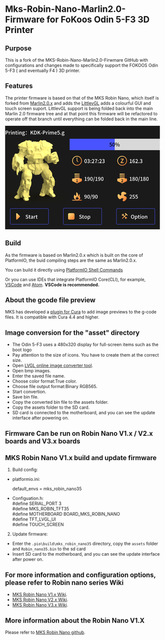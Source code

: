 # Mks-Robin-Nano-Marlin2.0-Firmware for FoKoos Odin 5-F3 3D Printer

## Purpose

This is a fork of the MKS-Robin-Nano-Marlin2.0-Firwmare GitHub with configurations and changes made to specifically support the FOKOOS Odin 5-F3 ( and eventually F4 ) 3D printer. 

## Features
The printer firmware is based on that of the MKS Robin Nano, which itself is forked from [Marlin2.0.x](https://github.com/MarlinFirmware/Marlin) and adds the [LittlevGL](https://github.com/littlevgl/lvgl) adds a colourful GUI and touch screen suport.  LittlevGL support is being folded back into the main Marlin 2.0 firmware tree and at that point this firmware will be refactored to operate off that branch until everything can be folded back in the main line.

![](https://github.com/makerbase-mks/Mks-Robin-Nano-Marlin2.0-Firmware/blob/master/Images/MKS_Robin_Nano_printing.png)

## Build
As the firmware is based on Marlin2.0.x which is built on the core of PlatformIO, the buid compiling steps are the same as Marlin2.0.x. 

You can build it directly using [PlatformIO Shell Commands](https://docs.platformio.org/en/latest/core/installation.html#piocore-install-shell-commands)

Or you can use IDEs that integrate PlatformIO Core(CLI), for example, [VSCode](https://docs.platformio.org/en/latest/integration/ide/vscode.html#ide-vscode) and [Atom](https://docs.platformio.org/en/latest/integration/ide/atom.html). **VSCode is recommended.**

## About the gcode file preview
MKS has developed a [plugin for Cura](https://github.com/makerbase-mks/mks-wifi-plugin) to add image previews to the g-code files.  It is compatible with Cura 4.4 and higher.

## Image conversion for the "asset" directory
- The Odin 5-F3 uses a 480x320 display for full-screen items such as the boot logo
- Pay attention to the size of icons. You have to create them at the correct size.
- Open [LVGL online image converter tool](https://lvgl.io/tools/imageconverter). 
- Open bmp images.
- Enter the saved file name.
- Choose color format:True color.
- Choose file output format:Binary RGB565.
- Start convertion.
- Save bin file.
- Copy the converted bin file to the assets folder.
- Copy the assets folder to the SD card.
- SD card is connected to the motherboard, and you can see the update interface after powering on.

## Firmware Can be run on Robin Nano V1.x / V2.x boards and V3.x boards

## MKS Robin Nano V1.x build and update firmware

1. Build config:
     
- platformio.ini: 
     
     default_envs = mks_robin_nano35    
- Configuation.h:  
     #define SERIAL_PORT 3  
     #define MKS_ROBIN_TFT35  
     #define MOTHERBOARD BOARD_MKS_ROBIN_NANO  
     #define TFT_LVGL_UI  
     #define TOUCH_SCREEN  

2. Update firmware:
   
- Enter the `.pio\build\mks_robin_nano35` directory, copy the `assets` folder and `Robin_nano35.bin` to the sd card
- Insert SD card to the motherboard, and you can see the update interface after power on.   

## For more information and configuration options, please refer to Robin nano series Wiki
- [MKS Robin Nano V1.x Wiki](https://github.com/makerbase-mks/MKS-Robin-Nano-V1.X/wiki). 
- [MKS Robin Nano V2.x Wiki](https://github.com/makerbase-mks/MKS-Robin-Nano-V2.X/wiki). 
- [MKS Robin Nano V3.x Wiki](https://github.com/makerbase-mks/MKS-Robin-Nano-V3.X/wiki).

## More information about the Robin Nano V1.X
Please refer to [MKS Robin Nano github](https://github.com/makerbase-mks/MKS-Robin-Nano-V1.X).

